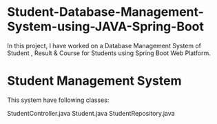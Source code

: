 # Student-Database-Management-System-using-JAVA-Spring-Boot
In this project, I have worked on a Database Management System of Student , Result & Course for Students using Spring Boot Web Platform.

# Student Management System
This system have following classes:

StudentController.java
Student.java
StudentRepository.java
